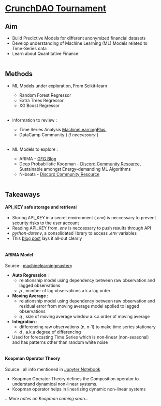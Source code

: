 # [CrunchDAO Tournament](https://www.crunchdao.com/)

## Aim
- Build Predictive Models for different anonymized financial datasets 
- Develop understanding of Machine Learning (ML) Models related to Time-Series data
- Learn about Quantitative Finance
</br></br>

## Methods
- ML Models under exploration, From Scikit-learn
    - Random Forest Regressor
    - Extra Trees Regressor
    - XG Boost Regressor
</br></br>

- Information to review :
    - Time Series Analysis [MachineLearningPlus, ](https://www.machinelearningplus.com/time-series/time-series-analysis-python/)
    - DataCamp Community ( *if neccessary* )
</br></br>

- ML Models to explore :
    - ARIMA - [GFG Blog](https://www.geeksforgeeks.org/python-arima-model-for-time-series-forecasting/)
    - Deep Probabilistic Koopman - [Discord Community Resource](https://arxiv.org/abs/2106.06033), Sustainable amongst Energy-demanding ML Algorithms
    - N-beats - [Discord Community Resource](https://github.com/philipperemy/n-beats)
</br></br>

##  Takeaways
#### **API_KEY safe storage and retrieval**
- Storing API_KEY in a secret environment (*.env*) is neccessary to prevent security risks to the user account
- Reading API_KEY from *.env* is neccessary to push results through API
- *python-dotenv*, a consolidated library to access *.env* variables
- This [blog post](https://medium.com/@eyakubsorkar/reading-variables-from-env-file-on-python-cac5af8cefa2#:~:text=Reading%20variables%20from%20.env%20file%20on%20Python%201,the%20file%20where%20you%20import%2Fload%20yours%20.env%20) lays it all-out clearly
</br></br>

#### **ARIMA Model**
Source : [machinelearningmastery](https://machinelearningmastery.com/arima-for-time-series-forecasting-with-python/)
- **Auto Regression** : 
    - relationship model using dependency between raw observation and lagged observations
    - *p* , number of lag observations a.k.a lag order
- **Moving Average** : 
    - relationship model using dependency between raw observation and residual error from moving average model applied to lagged observations
    - *q* , size of moving average window a.k.a order of moving average
- **Integration** : 
    - differencing raw observations (n, n-1) to make time series stationary
    - *d* , a.k.a degree of differencing
- Used for forecasting Time Series which is non-linear (non-seasonal) and has patterns other than random white noise
</br></br>
#### **Koopman Operator Theory**
Source : all info mentioned in [Jupyter Notebook](model-testrun\dpk-forecast\testrun.ipynb)
- Koopman Operator Theory defines the Composition operator to understand dynamical non-linear systems.
- Koopman operator helps in linearizing dynamic non-linear systems

*...More notes on Koopman coming soon...*
